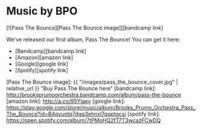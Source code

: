 # Music by BPO

[![Pass The Bounce][Pass The Bounce image]][bandcamp link]

We've released our first album, Pass The Bounce! You can get it here:

- [Bandcamp][bandcamp link]
- [Amazon][amazon link]
- [Google][google link]
- [Spotify][spotify link]

[Pass The Bounce image]: {{ "/images/pass_the_bounce_cover.jpg" | relative_url }} "Buy Pass The Bounce here"
[bandcamp link]: http://brooksprumoorchestra.bandcamp.com/album/pass-the-bounce
[amazon link]: http://a.co/95YIaey
[google link]: https://play.google.com/store/music/album/Brooks_Prumo_Orchestra_Pass_The_Bounce?id=B4qyuntq7dgg3ehnxl7qqptgcsi
[spotify link]: https://open.spotify.com/album/7tPMoHQ2fT7T3wcazFCwDQ
